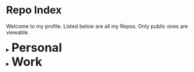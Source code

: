 # Repo Index

Welcome to my profile. Listed below are all my Repos. Only public ones are viewable. 

<details>
  <summary><strong style='font-size:2rem;'>Personal</strong></summary>
    <ul>
      <li><a href='https://github.com/frederictwc/HkPoliticalCompass'>HKPoliticalCompass</a>: A political compass test for Hong Kong</li>
      <li><a href='https://github.com/frederictwc/commands'>commands</a>: A List of useful commands</li>
      <li><a href='https://github.com/frederictwc/LSTMPyTorch'>LSTMPyTorch</a>: A time series prediction model written in PyTorch</li>
      <li><a href='https://github.com/frederictwc/JuliaProject'>JuliaProject</a>: My first Julia project</li>
      <li><a href='https://github.com/frederictwc/PytorchCudaTensorboard'>PytorchCudaTensorboard</a>: A docker container that includes pytorch, cuda and tensorboard</li>
      <li><a href='https://github.com/frederictwc/time_series_prediction'>time_series_prediction</a>: An LSTM used for time series prediction in Tensorflow</li>
      <li><a href='https://github.com/frederictwc/betting'>betting</a>: A football odds prediction model</li>
      <li><a href='https://github.com/frederictwc/bachelor_thesis'>bachelor_thesis</a>: A neural network to replace a fluid simulator</li>
      <li><a href='https://github.com/frederictwc/TimeSeriesDataProcessing'>TimeSeriesDataProcessing</a>: A Jupyter notebook that visualizes and preprocesses data for time series prediction</li>
      <li><a href='https://github.com/frederictwc/BlockchainBasics'>BlockchainBasics</a>: Basics of blockchain</li>
</details>
<details>
  <summary><strong style='font-size:2rem;'>Work</strong></summary>
    <ul>
      <li><a href='https://github.com/frederictwc/HKPCDogDetectorUI'>HKPCDogDetectorUI</a></li>
      <li><a href='https://github.com/frederictwc/RTSPStreamer'>RTSPStreamer</a></li>
      <li><a href='https://github.com/frederictwc/HKPCDogDetector'>HKPCDogDetector</a></li>
      <li><a href='https://github.com/frederictwc/AIChallengeHKSTP'>AIChallengeHKSTP</a></li>
      <li><a href='https://github.com/frederictwc/TensorFlowObjectDetection'>TensorFlowObjectDetection</a></li>
      <li><a href='https://github.com/frederictwc/DogDetector'>DogDetector</a></li>
      <li><a href='https://github.com/frederictwc/HKPCFacialRecognition'>HKPCFacialRecognition</a></li>
      <li><a href='https://github.com/frederictwc/face_detection'>face_detection</a></li>
      <li><a href='https://github.com/frederictwc/CV2Tracking'>CV2Tracking</a></li>
      <li><a href='https://github.com/frederictwc/HGCAPIs'>HGCAPIs</a></li>
      <li><a href='https://github.com/frederictwc/NvidiaDeepLearning'>NvidiaDeepLearning</a></li>
      <li><a href='https://github.com/frederictwc/embeddedaccesscontrol_new'>embeddedaccesscontrol_new</a></li>
      <li><a href='https://github.com/frederictwc/NanoDocker'>NanoDocker</a></li>
      <li><a href='https://github.com/frederictwc/NvidiaDeepLearning'>light_rail_detection_system</a></li>
      <li><a href='https://github.com/frederictwc/DatasetGenerator'>DatasetGenerator</a></li>
      <li><a href='https://github.com/frederictwc/NetworkCameraReader'>NetworkCameraReader</a></li>
      <li><a href='https://github.com/frederictwc/CV2DNN'>CV2DNN</a></li>
      <li><a href='https://github.com/frederictwc/light_rail_detection_system'>light_rail_detection_system</a></li>
      <li><a href='https://github.com/frederictwc/dahua_cam'>dahua_cam</a></li>
      <li><a href='https://github.com/frederictwc/jetson_inference_functions'>jetson_inference_functions</a></li>
      <li><a href='https://github.com/frederictwc/miscellaneous'>miscellaneous</a></li>
      <li><a href='https://github.com/frederictwc/streaming'>streaming</a></li>
      <li><a href='https://github.com/frederictwc/realsense'>realsense</a></li>
      
</details>

